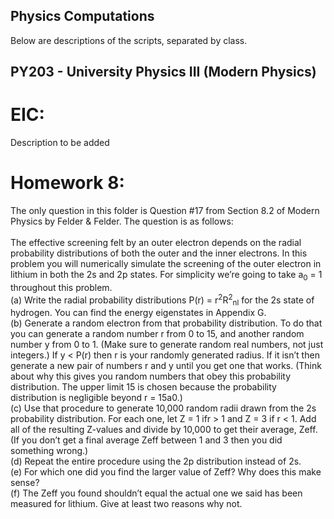 ## Physics Computations
Below are descriptions of the scripts, separated by class. 
## PY203 - University Physics III (Modern Physics)
# EIC:
Description to be added
# Homework 8: 
The only question in this folder is Question #17 from Section 8.2 of Modern Physics by Felder & Felder. The question is as follows: <br />
<br />
The effective screening felt by an outer electron depends on the radial probability distributions of both the outer and the inner electrons. 
In this problem you will numerically simulate the screening of the outer electron in lithium in both the 2s and 2p states. For simplicity we’re 
going to take a<sub>0</sub> = 1 throughout this problem. <br />
(a) Write the radial probability distributions P(r) = r<sup>2</sup>R<sup>2</sup><sub>nl</sub> for the 2s state of hydrogen. You can find the energy
eigenstates in Appendix G. <br />
(b) Generate a random electron from that probability distribution. To do that you can generate a random number r from 0 to 15, and another random number y from 0 to 1. 
(Make sure to generate random real numbers, not just integers.) If y < P(r) then r is your randomly generated radius. If it isn’t then generate a new pair of numbers r and 
y until you get one that works. (Think about why this gives you random numbers that obey this probability distribution. The upper limit 15 is chosen because the probability 
distribution is negligible beyond r = 15a0.)  <br />
(c) Use that procedure to generate 10,000 random radii drawn from the 2s probability distribution. For each one, let Z = 1 ifr > 1 and Z = 3 if r < 1. Add all of the resulting 
Z-values and divide by 10,000 to get their average, Zeff. (If you don’t get a final average Zeff between 1 and 3 then you did something wrong.) <br />
(d) Repeat the entire procedure using the 2p distribution instead of 2s. <br />
(e) For which one did you find the larger value of Zeff? Why does this make sense? <br />
(f) The Zeff you found shouldn’t equal the actual one we said has been measured for lithium. Give at least two reasons why not. <br />
